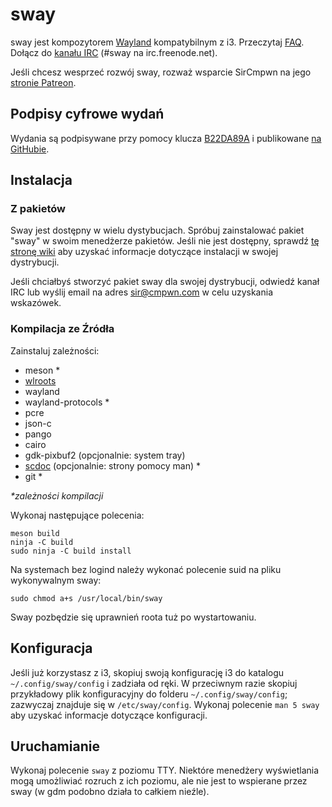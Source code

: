 # sway

sway jest kompozytorem [Wayland](http://wayland.freedesktop.org/) kompatybilnym z i3.
Przeczytaj [FAQ](https://github.com/swaywm/sway/wiki). Dołącz do [kanału IRC](http://webchat.freenode.net/?channels=sway&uio=d4)
(#sway na irc.freenode.net).

Jeśli chcesz wesprzeć rozwój sway, rozważ wsparcie SirCmpwn na jego [stronie Patreon](https://patreon.com/sircmpwn).

## Podpisy cyfrowe wydań

Wydania są podpisywane przy pomocy klucza [B22DA89A](http://pgp.mit.edu/pks/lookup?op=vindex&search=0x52CB6609B22DA89A)
i publikowane [na GitHubie](https://github.com/swaywm/sway/releases).

## Instalacja

### Z pakietów

Sway jest dostępny w wielu dystybucjach. Spróbuj zainstalować pakiet "sway" w swoim
menedżerze pakietów. Jeśli nie jest dostępny, sprawdź [tę stronę wiki](https://github.com/swaywm/sway/wiki/Unsupported-packages)
aby uzyskać informacje dotyczące instalacji w swojej dystrybucji.

Jeśli chciałbyś stworzyć pakiet sway dla swojej dystrybucji, odwiedź kanał IRC lub wyślij email na
adres sir@cmpwn.com w celu uzyskania wskazówek.

### Kompilacja ze Źródła

Zainstaluj zależności:

* meson \*
* [wlroots](https://github.com/swaywm/wlroots)
* wayland
* wayland-protocols \*
* pcre
* json-c
* pango
* cairo
* gdk-pixbuf2 (opcjonalnie: system tray)
* [scdoc](https://git.sr.ht/~sircmpwn/scdoc) (opcjonalnie: strony pomocy man) \*
* git \*

_\*zależności kompilacji_

Wykonaj następujące polecenia:

    meson build
    ninja -C build
    sudo ninja -C build install

Na systemach bez logind należy wykonać polecenie suid na pliku wykonywalnym sway:

    sudo chmod a+s /usr/local/bin/sway

Sway pozbędzie się uprawnień roota tuż po wystartowaniu.

## Konfiguracja

Jeśli już korzystasz z i3, skopiuj swoją konfigurację i3 do katalogu `~/.config/sway/config` i
zadziała od ręki. W przeciwnym razie skopiuj przykładowy plik konfiguracyjny do folderu
`~/.config/sway/config`; zazwyczaj znajduje się w `/etc/sway/config`.
Wykonaj polecenie `man 5 sway` aby uzyskać informacje dotyczące konfiguracji.

## Uruchamianie

Wykonaj polecenie `sway` z poziomu TTY. Niektóre menedżery wyświetlania mogą umożliwiać rozruch z ich
poziomu, ale nie jest to wspierane przez sway (w gdm podobno działa to całkiem nieźle).

